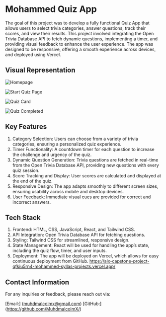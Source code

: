 # Mohammed Quiz App

The goal of this project was to develop a fully functional Quiz App that allows users to select trivia categories, answer questions, track their scores, and view their results. This project involved integrating the Open Trivia Database API to fetch dynamic questions, implementing a timer, and providing visual feedback to enhance the user experience. The app was designed to be responsive, offering a smooth experience across devices, and deployed using Vercel.

## Visual Representation

![Homepage](https://github.com/user-attachments/assets/1988ca2d-eec3-4b67-920e-5aa9265ed662)

![Start Quiz Page](https://github.com/user-attachments/assets/781af384-7fc2-48cd-9b97-1326ba9de10b)

![Quiz Card](https://github.com/user-attachments/assets/eb656668-df83-42c9-a20d-b7b25e8b809c)

![Quiz Completed](https://github.com/user-attachments/assets/b652e058-aa34-4ac1-9642-3a56b843f3b1)


## Key Features

1. Category Selection: Users can choose from a variety of trivia categories, ensuring a personalized quiz experience.
2. Timer Functionality: A countdown timer for each question to increase the challenge and urgency of the quiz.
3. Dynamic Question Generation: Trivia questions are fetched in real-time from the Open Trivia Database API, providing new questions with every quiz session.
4. Score Tracking and Display: User scores are calculated and displayed at the end of the quiz.
5. Responsive Design: The app adapts smoothly to different screen sizes, ensuring usability across mobile and desktop devices.
6. User Feedback: Immediate visual cues are provided for correct and incorrect answers.

## Tech Stack

1. Frontend: HTML, CSS, JavaScript, React, and Tailwind CSS.
2. API Integration: Open Trivia Database API for fetching questions.
3. Styling: Tailwind CSS for streamlined, responsive design.
3. State Management: React will be used for handling the app’s state, including the quiz flow, timer, and user inputs.
5. Deployment: The app will be deployed on Vercel, which allows for easy continuous deployment from GitHub. https://alx-capstone-project-qfkiu5rn4-mohammed-syllas-projects.vercel.app/


## Contact Information

For any inquiries or feedback, please reach out via:

[Email:] (muhdmalcolmx@gmail.com) [GitHub:] (https://github.com/MuhdmalcolmX/)


